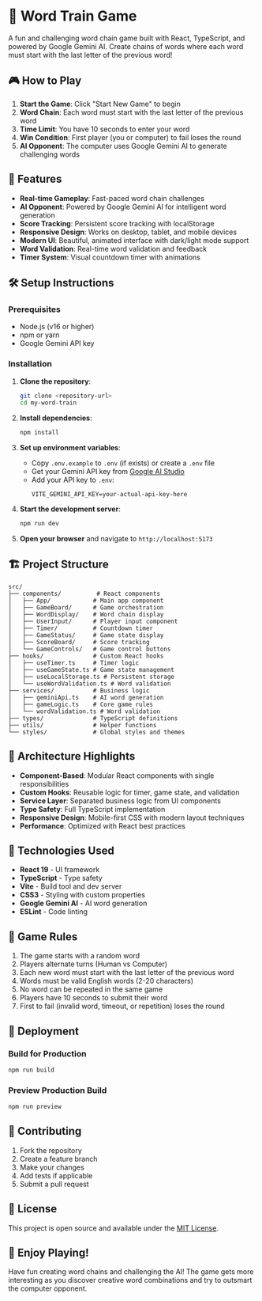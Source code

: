 # 🔗 Word Train Game

A fun and challenging word chain game built with React, TypeScript, and powered by Google Gemini AI. Create chains of words where each word must start with the last letter of the previous word!

## 🎮 How to Play

1. **Start the Game**: Click "Start New Game" to begin
2. **Word Chain**: Each word must start with the last letter of the previous word
3. **Time Limit**: You have 10 seconds to enter your word
4. **Win Condition**: First player (you or computer) to fail loses the round
5. **AI Opponent**: The computer uses Google Gemini AI to generate challenging words

## 🚀 Features

- **Real-time Gameplay**: Fast-paced word chain challenges
- **AI Opponent**: Powered by Google Gemini AI for intelligent word generation
- **Score Tracking**: Persistent score tracking with localStorage
- **Responsive Design**: Works on desktop, tablet, and mobile devices
- **Modern UI**: Beautiful, animated interface with dark/light mode support
- **Word Validation**: Real-time word validation and feedback
- **Timer System**: Visual countdown timer with animations

## 🛠️ Setup Instructions

### Prerequisites
- Node.js (v16 or higher)
- npm or yarn
- Google Gemini API key

### Installation

1. **Clone the repository**:
   ```bash
   git clone <repository-url>
   cd my-word-train
   ```

2. **Install dependencies**:
   ```bash
   npm install
   ```

3. **Set up environment variables**:
   - Copy `.env.example` to `.env` (if exists) or create a `.env` file
   - Get your Gemini API key from [Google AI Studio](https://makersuite.google.com/app/apikey)
   - Add your API key to `.env`:
     ```
     VITE_GEMINI_API_KEY=your-actual-api-key-here
     ```

4. **Start the development server**:
   ```bash
   npm run dev
   ```

5. **Open your browser** and navigate to `http://localhost:5173`

## 🏗️ Project Structure

```
src/
├── components/          # React components
│   ├── App/            # Main app component
│   ├── GameBoard/      # Game orchestration
│   ├── WordDisplay/    # Word chain display
│   ├── UserInput/      # Player input component
│   ├── Timer/          # Countdown timer
│   ├── GameStatus/     # Game state display
│   ├── ScoreBoard/     # Score tracking
│   └── GameControls/   # Game control buttons
├── hooks/              # Custom React hooks
│   ├── useTimer.ts     # Timer logic
│   ├── useGameState.ts # Game state management
│   ├── useLocalStorage.ts # Persistent storage
│   └── useWordValidation.ts # Word validation
├── services/           # Business logic
│   ├── geminiApi.ts    # AI word generation
│   ├── gameLogic.ts    # Core game rules
│   └── wordValidation.ts # Word validation
├── types/              # TypeScript definitions
├── utils/              # Helper functions
└── styles/             # Global styles and themes
```

## 🎨 Architecture Highlights

- **Component-Based**: Modular React components with single responsibilities
- **Custom Hooks**: Reusable logic for timer, game state, and validation
- **Service Layer**: Separated business logic from UI components
- **Type Safety**: Full TypeScript implementation
- **Responsive Design**: Mobile-first CSS with modern layout techniques
- **Performance**: Optimized with React best practices

## 🔧 Technologies Used

- **React 19** - UI framework
- **TypeScript** - Type safety
- **Vite** - Build tool and dev server
- **CSS3** - Styling with custom properties
- **Google Gemini AI** - AI word generation
- **ESLint** - Code linting

## 🎯 Game Rules

1. The game starts with a random word
2. Players alternate turns (Human vs Computer)
3. Each new word must start with the last letter of the previous word
4. Words must be valid English words (2-20 characters)
5. No word can be repeated in the same game
6. Players have 10 seconds to submit their word
7. First to fail (invalid word, timeout, or repetition) loses the round

## 🚀 Deployment

### Build for Production
```bash
npm run build
```

### Preview Production Build
```bash
npm run preview
```

## 🤝 Contributing

1. Fork the repository
2. Create a feature branch
3. Make your changes
4. Add tests if applicable
5. Submit a pull request

## 📝 License

This project is open source and available under the [MIT License](LICENSE).

## 🎉 Enjoy Playing!

Have fun creating word chains and challenging the AI! The game gets more interesting as you discover creative word combinations and try to outsmart the computer opponent.

